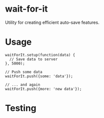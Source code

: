 # wait-for-it

Utility for creating efficient auto-save features.

# Usage

```
waitForIt.setup(function(data) {
  // Save data to server
}, 5000);

// Push some data
waitForIt.push({some: 'data'});

// ... and again
waitForIt.push({more: 'new data'});

```

# Testing
